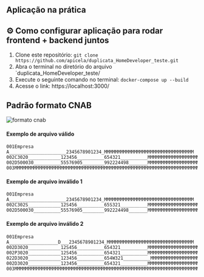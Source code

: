 

## Aplicação na prática




## ⚙️ Como configurar aplicação para rodar frontend + backend juntos
1. Clone este repositório: ``` git clone https://github.com/apicela/duplicata_HomeDeveloper_teste.git ```
2. Abra o terminal no diretório do arquivo `duplicata_HomeDeveloper_teste/
3. Execute o seguinte comando no terminal: `docker-compose up --build`
4. Acesse o link: https://localhost:3000/ 


## Padrão formato CNAB

![formato cnab](https://github.com/apicela/duplicata_HomeDeveloper_teste/assets/105384228/9e0c2aee-9221-4b93-9e88-1761b42b0c59)

#### Exemplo de arquivo válido
```
001Empresa A_____________________2345678901234_MMMMMMMMMMMMMMMMMMMMMMMMMMMMMMMMM
002C3020____________123456__________654321__________MMMMMMMMMMMMMMMMMMMMMMMMMMMM
002D500030__________55576905________992224498_______MMMMMMMMMMMMMMMMMMMMMMMMMMMM
003MMMMMMMMMMMMMMMMMMMMMMMMMMMMMMMMMMMMMMMMMMMMMMMMMMMMMMMMMMMMMMMMMMMMMMMMMMMMM
```
#### Exemplo de arquivo inválido 1 
```
001Empresa A_____________________2345678901234_MMMMMMMMMMMMMMMMMMMMMMMMMMMMMMMMM
002C302S____________12S456__________65S321__________MMMMMMMMMMMMMMMMMMMMMMMMMMMM
002D500030__________55576905________992224498_______MMMMMMMMMMMMMMMMMMMMMMMMMMMM
```
#### Exemplo de arquivo inválido 2 
```
001Empresa A__________________D___2345678901234_MMMMMMMMMMMMMMMMMMMMMMMMMMMMMMMM
002D3020____________12S456__________654321__________MMMMMMMMMMMMMMMMMMMMMMMMMMMM
002P3020____________12S456__________654321__________MMMMMMMMMMMMMMMMMMMMMMMMMMMM
022D3020____________123456__________654W321__________MMMMMMMMMMMMMMMMMMMMMMMMMMMM
002D3020____________123456__________654321__________MMMMMMMMMMMMMMMMMMMMMMMMMMMM
003MMMMMMMMMMMMMMMMMMMMMMMMMMMMMMMMMMMMMMMMMMMMMMMMMMMMMMMMMMMMMMMMMMMMMMMMMMMMM
```
